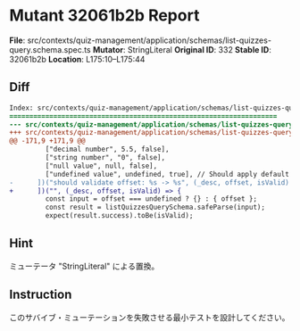 # Mutant 32061b2b Report

**File**: src/contexts/quiz-management/application/schemas/list-quizzes-query.schema.spec.ts
**Mutator**: StringLiteral
**Original ID**: 332
**Stable ID**: 32061b2b
**Location**: L175:10–L175:44

## Diff

```diff
Index: src/contexts/quiz-management/application/schemas/list-quizzes-query.schema.spec.ts
===================================================================
--- src/contexts/quiz-management/application/schemas/list-quizzes-query.schema.spec.ts	original
+++ src/contexts/quiz-management/application/schemas/list-quizzes-query.schema.spec.ts	mutated #332
@@ -171,9 +171,9 @@
         ["decimal number", 5.5, false],
         ["string number", "0", false],
         ["null value", null, false],
         ["undefined value", undefined, true], // Should apply default
-      ])("should validate offset: %s -> %s", (_desc, offset, isValid) => {
+      ])("", (_desc, offset, isValid) => {
         const input = offset === undefined ? {} : { offset };
         const result = listQuizzesQuerySchema.safeParse(input);
         expect(result.success).toBe(isValid);
```

## Hint

ミューテータ "StringLiteral" による置換。

## Instruction

このサバイブ・ミューテーションを失敗させる最小テストを設計してください。
